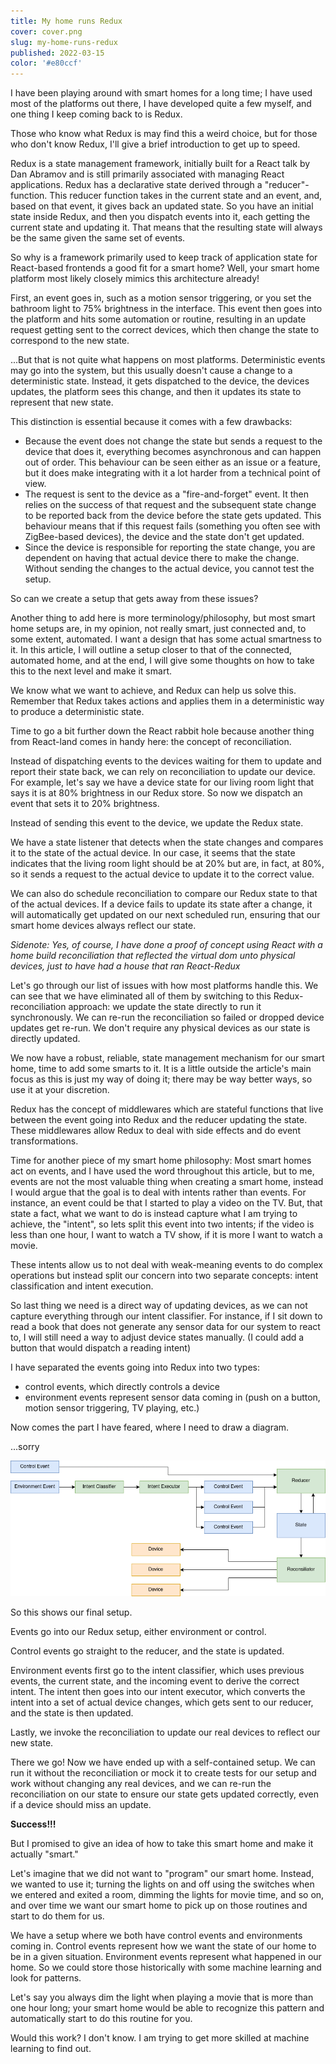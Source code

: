 ```yaml
---
title: My home runs Redux
cover: cover.png
slug: my-home-runs-redux
published: 2022-03-15
color: '#e80ccf'
---
```


I have been playing around with smart homes for a long time; I have used most of the platforms out there, I have developed quite a few myself, and one thing I keep coming back to is Redux.

Those who know what Redux is may find this a weird choice, but for those who don't know Redux, I'll give a brief introduction to get up to speed.

Redux is a state management framework, initially built for a React talk by Dan Abramov and is still primarily associated with managing React applications. Redux has a declarative state derived through a "reducer"-function. This reducer function takes in the current state and an event, and, based on that event, it gives back an updated state. So you have an initial state inside Redux, and then you dispatch events into it, each getting the current state and updating it. That means that the resulting state will always be the same given the same set of events.

So why is a framework primarily used to keep track of application state for React-based frontends a good fit for a smart home? Well, your smart home platform most likely closely mimics this architecture already!

First, an event goes in, such as a motion sensor triggering, or you set the bathroom light to 75% brightness in the interface. This event then goes into the platform and hits some automation or routine, resulting in an update request getting sent to the correct devices, which then change the state to correspond to the new state.

...But that is not quite what happens on most platforms. Deterministic events may go into the system, but this usually doesn't cause a change to a deterministic state. Instead, it gets dispatched to the device, the devices updates, the platform sees this change, and then it updates its state to represent that new state.

This distinction is essential because it comes with a few drawbacks:

* Because the event does not change the state but sends a request to the device that does it, everything becomes asynchronous and can happen out of order. This behaviour can be seen either as an issue or a feature, but it does make integrating with it a lot harder from a technical point of view.
* The request is sent to the device as a "fire-and-forget" event. It then relies on the success of that request and the subsequent state change to be reported back from the device before the state gets updated. This behaviour means that if this request fails (something you often see with ZigBee-based devices), the device and the state don't get updated.
* Since the device is responsible for reporting the state change, you are dependent on having that actual device there to make the change. Without sending the changes to the actual device, you cannot test the setup.

So can we create a setup that gets away from these issues?

Another thing to add here is more terminology/philosophy, but most smart home setups are, in my opinion, not really smart, just connected and, to some extent, automated. I want a design that has some actual smartness to it. In this article, I will outline a setup closer to that of the connected, automated home, and at the end, I will give some thoughts on how to take this to the next level and make it smart.

We know what we want to achieve, and Redux can help us solve this. Remember that Redux takes actions and applies them in a deterministic way to produce a deterministic state.

Time to go a bit further down the React rabbit hole because another thing from React-land comes in handy here: the concept of reconciliation.

Instead of dispatching events to the devices waiting for them to update and report their state back, we can rely on reconciliation to update our device. For example, let's say we have a device state for our living room light that says it is at 80% brightness in our Redux store. So now we dispatch an event that sets it to 20% brightness.

Instead of sending this event to the device, we update the Redux state. 

We have a state listener that detects when the state changes and compares it to the state of the actual device. In our case, it seems that the state indicates that the living room light should be at 20% but are, in fact, at 80%, so it sends a request to the actual device to update it to the correct value.

We can also do schedule reconciliation to compare our Redux state to that of the actual devices. If a device fails to update its state after a change, it will automatically get updated on our next scheduled run, ensuring that our smart home devices always reflect our state.

_Sidenote: Yes, of course, I have done a proof of concept using React with a home build reconciliation that reflected the virtual dom unto physical devices, just to have had a house that ran React-Redux_

Let's go through our list of issues with how most platforms handle this. We can see that we have eliminated all of them by switching to this Redux-reconciliation approach: we update the state directly to run it synchronously. We can re-run the reconciliation so failed or dropped device updates get re-run. We don't require any physical devices as our state is directly updated.

We now have a robust, reliable, state management mechanism for our smart home, time to add some smarts to it. It is a little outside the article's main focus as this is just my way of doing it; there may be way better ways, so use it at your discretion.

Redux has the concept of middlewares which are stateful functions that live between the event going into Redux and the reducer updating the state. These middlewares allow Redux to deal with side effects and do event transformations.

Time for another piece of my smart home philosophy: Most smart homes act on events, and I have used the word throughout this article, but to me, events are not the most valuable thing when creating a smart home, instead I would argue that the goal is to deal with intents rather than events. For instance, an event could be that I started to play a video on the TV. But, that state a fact, what we want to do is instead capture what I am trying to achieve, the "intent", so lets split this event into two intents; if the video is less than one hour, I want to watch a TV show, if it is more I want to watch a movie.

These intents allow us to not deal with weak-meaning events to do complex operations but instead split our concern into two separate concepts: intent classification and intent execution.

So last thing we need is a direct way of updating devices, as we can not capture everything through our intent classifier. For instance, if I sit down to read a book that does not generate any sensor data for our system to react to, I will still need a way to adjust device states manually. (I could add a button that would dispatch a reading intent)

I have separated the events going into Redux into two types:

* control events, which directly controls a device
* environment events represent sensor data coming in (push on a button, motion sensor triggering, TV playing, etc.)

Now comes the part I have feared, where I need to draw a diagram.

...sorry


![Image description](./graph.png)

So this shows our final setup.

Events go into our Redux setup, either environment or control.

Control events go straight to the reducer, and the state is updated.

Environment events first go to the intent classifier, which uses previous events, the current state, and the incoming event to derive the correct intent. The intent then goes into our intent executor, which converts the intent into a set of actual device changes, which gets sent to our reducer, and the state is then updated.

Lastly, we invoke the reconciliation to update our real devices to reflect our new state.

There we go! Now we have ended up with a self-contained setup. We can run it without the reconciliation or mock it to create tests for our setup and work without changing any real devices, and we can re-run the reconciliation on our state to ensure our state gets updated correctly, even if a device should miss an update.

**Success!!!**

But I promised to give an idea of how to take this smart home and make it actually "smart."

Let's imagine that we did not want to "program" our smart home. Instead, we wanted to use it; turning the lights on and off using the switches when we entered and exited a room, dimming the lights for movie time, and so on, and over time we want our smart home to pick up on those routines and start to do them for us.

We have a setup where we both have control events and environments coming in. Control events represent how we want the state of our home to be in a given situation. Environment events represent what happened in our home. So we could store those historically with some machine learning and look for patterns.

Let's say you always dim the light when playing a movie that is more than one hour long; your smart home would be able to recognize this pattern and automatically start to do this routine for you.

Would this work? I don't know. I am trying to get more skilled at machine learning to find out.

